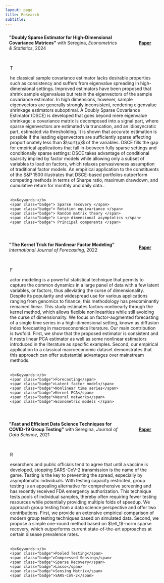```yaml
---
layout: page
title: Research
subtitle:
---
```


<style>
.wrapper {
max-width: 1024px;
margin: 0 auto;
}
.wrapper > * {
background-color: var(--headbackcol);
border-radius: 5px;
padding: 12px;
}
.wrapper {
display: grid;
grid-template-columns: repeat(12, [col-start] 1fr);
grid-gap: 5px;
}
.item1 {
grid-column: col-start 1 / span 9;
grid-row: 1/2;
}
.item2 {
grid-column: col-start 1 / span 12 ;
grid-row: 2 / 7;
padding: 15px;
}
.item3 {
grid-column: col-start 10 / span 3;
grid-row: 1/2;
  display: flex;
  justify-content: center;
  align-items: center;
} 
.item11 {
grid-column: col-start 1 / span 9;
grid-row: 1/2;
}
.item33 {
grid-column: col-start 10 / span 3;
grid-row: 1/2;
  display: flex;
  justify-content: center;
  align-items: center;
} 
.badge{
  padding: 3px 8px 5px;
  font-size: inherit;
  font-weight: inherit;
  background-color:var(--backcol);
  /* color: var(--backcol); */
  border-radius: 9px;
}
.badge:hover, .badge:focus{
    background-color:var(--footertextcol);
    color: var(--backcol);
  /* color:var(--headbackcol); */
  /* background-color:var(--footertextcol); */
  cursor: pointer;
}
</style>

<span style="display:block; height: 0px;"></span>

<div class="wrapper">
  <div class="item1">
    <b>"Doubly Sparse Estimator for High-Dimensional Covariance Matrices"</b> with Seregina, <i>Econometrics & Statistics</i>, 2024
  </div>
  <div class="item2">

 <p class="dropcap">T</p>he classical sample covariance estimator lacks desirable properties such as consistency and suffers from eigenvalue spreading in high-dimensional settings. Improved estimators have been proposed that shrink sample eigenvalues but retain the eigenvectors of the sample covariance estimator. In high dimensions, however, sample eigenvectors are generally strongly inconsistent, rendering eigenvalue shrinkage estimators suboptimal. A Doubly Sparse Covariance Estimator (DSCE) is developed that goes beyond mere eigenvalue shrinkage: a covariance matrix is decomposed into a signal part, where sparse eigenvectors are estimated via truncation, and an idiosyncratic part, estimated via thresholding. It is shown that accurate estimation is possible if the leading eigenvectors are sufficiently sparse affecting proportionately less than $\sqrt{p}$ of the variables. DSCE fills the gap for empirical applications that fall in-between fully sparse settings and conditionally sparse settings: DSCE takes advantage of conditional sparsity implied by factor models while allowing only a subset of variables to load on factors, which relaxes pervasiveness assumption of traditional factor models. An empirical application to the constituents of the S&P 1500 illustrates that DSCE-based portfolios outperform competing methods in terms of Sharpe ratio, maximum drawdown, and cumulative return for monthly and daily data..<br> <br>

    <b>Keywords:</b>
    <span class="badge"> Sparse recovery </span>
    <span class="badge"> Rotation equivariance </span>
    <span class="badge"> Random matrix theory </span>
    <span class="badge"> Large-dimensional asymptotics </span>
    <span class="badge"> Principal components </span>

  </div>
  <div class="item3">
    <center> 
      <a href="https://www.sciencedirect.com/science/article/abs/pii/S2452306224000364" type="button" class="btn btn-new btn-sm" data-toggle="tooltip" data-placement="bottom"><i class="fas fa-file-pdf fa-lg"></i><b> Paper</b></a>  
    </center>
  </div>
</div>

<span style="display:block; height: 0px;"></span>

<div class="wrapper">
  <div class="item11">
    <b>"The Kernel Trick for Nonlinear Factor Modeling"</b> <br> <i>International Journal of Forecasting</i>, 2022
  </div>
  <div class="item2">
    <p class="dropcap">F</p>actor modeling is a powerful statistical technique that permits to capture the common dynamics in a large panel of data with a few latent variables, or factors, thus alleviating the curse of dimensionality. Despite its popularity and widespread use for various applications ranging from genomics to finance, this methodology has predominantly remained linear. This study estimates factors nonlinearly through the kernel method, which allows flexible nonlinearities while still avoiding the curse of dimensionality. We focus on factor-augmented forecasting of a single time series in a high-dimensional setting, known as diffusion index forecasting in macroeconomics literature. Our main contribution is twofold. First, we show that the proposed estimator is consistent and it nests linear PCA estimator as well as some nonlinear estimators introduced in the literature as specific examples. Second, our empirical application to a classical macroeconomic dataset demonstrates that this approach can offer substantial advantages over mainstream methods. <br> <br>

    <b>Keywords:</b>
    <span class="badge">Forecasting</span>
    <span class="badge">Latent factor model</span>
    <span class="badge">Nonlinear time series</span>
    <span class="badge">Kernel PCA</span>
    <span class="badge">Neural networks</span>
    <span class="badge">Econometric models </span>

  </div>
  <div class="item33">
    <center> 
      <a href="https://www.sciencedirect.com/science/article/abs/pii/S0169207021000741" type="button" class="btn btn-new btn-sm" data-toggle="tooltip" data-placement="bottom" ><i class="fas fa-file-pdf fa-lg"></i><b> Paper</b></a> 
    </center>
  </div>
</div>

<span style="display:block; height: 0px;"></span>

<div class="wrapper">
  <div class="item11">
    <b>"Fast and Efficient Data Science Techniques for COVID-19 Group Testing"</b> with Seregina, <i>Journal of Data Science</i>, 2021
  </div>
  <div class="item2">
    <p class="dropcap">R</p>esearchers and public officials tend to agree that until a vaccine is developed, stopping SARS-CoV-2 transmission is the name of the game. Testing is the key to preventing the spread, especially by asymptomatic individuals. With testing capacity restricted, group testing is an appealing alternative for comprehensive screening and has recently received FDA emergency authorization. This technique tests pools of individual samples, thereby often requiring fewer testing resources while potentially providing multiple folds of speedup. We approach group testing from a data science perspective and offer two contributions. First, we provide an extensive empirical comparison of modern group testing techniques based on simulated data. Second, we propose a simple one-round method based on $\ell_1$-norm sparse recovery, which outperforms current state-of-the-art approaches at certain disease prevalence rates. <br> <br>

    <b>Keywords:</b>
    <span class="badge">Pooled Testing</span>
    <span class="badge">Compressed Sensing</span>
    <span class="badge">Sparse Recovery</span>
    <span class="badge">Lasso</span>
    <span class="badge">Sensing Matrix</span>
    <span class="badge">SARS-CoV-2</span>

  </div>
  <div class="item33">
    <center> 
      <a href="https://jds-online.org/journal/JDS/article/561/info" type="button" class="btn btn-new btn-sm" data-toggle="tooltip" data-placement="bottom" ><i class="fas fa-file-pdf fa-lg"></i><b> Paper</b></a> 
    </center>
  </div>
</div>
